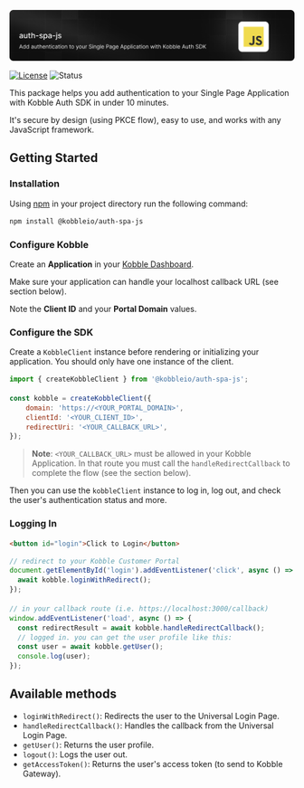 ![Add authentication to your Single Page Application with Kobble Auth SDK.](.readme/banner.png)

[![License](https://img.shields.io/:license-mit-blue.svg?style=flat)](https://opensource.org/licenses/MIT)
![Status](https://img.shields.io/:status-stable-green.svg?style=flat)


This package helps you add authentication to your Single Page Application with Kobble Auth SDK in under 10 minutes.

It's secure by design (using PKCE flow), easy to use, and works with any JavaScript framework.

## Getting Started

### Installation

Using [npm](https://npmjs.org) in your project directory run the following command:

```sh
npm install @kobbleio/auth-spa-js
```

### Configure Kobble

Create an **Application** in your [Kobble Dashboard](https://app.kobble.io/p/applications).

Make sure your application can handle your localhost callback URL (see section below).

Note the **Client ID** and your **Portal Domain** values.

### Configure the SDK

Create a `KobbleClient` instance before rendering or initializing your application. You should only have one instance of the client.

```js
import { createKobbleClient } from '@kobbleio/auth-spa-js';

const kobble = createKobbleClient({
    domain: 'https://<YOUR_PORTAL_DOMAIN>',
    clientId: '<YOUR_CLIENT_ID>',
    redirectUri: '<YOUR_CALLBACK_URL>',
});
```

> **Note**: `<YOUR_CALLBACK_URL>` must be allowed in your Kobble Application. In that route you must call the `handleRedirectCallback` to complete the flow (see the section below).

Then you can use the `kobbleClient` instance to log in, log out, and check the user's authentication status and more.

### Logging In

```html
<button id="login">Click to Login</button>
```

```js
// redirect to your Kobble Customer Portal
document.getElementById('login').addEventListener('click', async () => {
  await kobble.loginWithRedirect();
});

// in your callback route (i.e. https://localhost:3000/callback)
window.addEventListener('load', async () => {
  const redirectResult = await kobble.handleRedirectCallback();
  // logged in. you can get the user profile like this:
  const user = await kobble.getUser();
  console.log(user);
});
```

## Available methods

- `loginWithRedirect()`: Redirects the user to the Universal Login Page.
- `handleRedirectCallback()`: Handles the callback from the Universal Login Page.
- `getUser()`: Returns the user profile.
- `logout()`: Logs the user out.
- `getAccessToken()`: Returns the user's access token (to send to Kobble Gateway).


